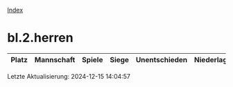 [Index](./README.md)

# bl.2.herren

| Platz |  Mannschaft |  Spiele |  Siege |  Unentschieden |  Niederlagen |  Tore |  Differenz |  Punkte | 
| --- |  --- |  --- |  --- |  --- |  --- |  --- |  --- |  --- |  


Letzte Aktualisierung: 2024-12-15 14:04:57
